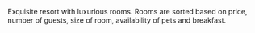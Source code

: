 Exquisite resort with luxurious rooms.
Rooms are sorted based on price, number of guests, size of room, availability of pets and breakfast.
